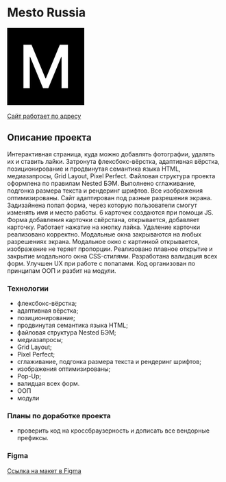 # Mesto Russia
![Логотип](https://github.com/glebradnikov/mesto/blob/main/favicon.png)

[Cайт работает по адресу](https://glebradnikov.github.io/mesto)

## Описание проекта
Интерактивная страница, куда можно добавлять фотографии, удалять их и ставить лайки. Затронута флексбокс-вёрстка, адаптивная вёрстка, позиционирование и продвинутая семантика языка HTML, медиазапросы, Grid Layout, Pixel Perfect. Файловая структура проекта оформлена по правилам Nested БЭМ. Выполнено сглаживание, подгонка размера текста и рендеринг шрифтов. Все изображения оптимизированы. Сайт адаптирован под разные разрешения экрана. Задизайнена попап форма, через которую пользователи смогут изменять имя и место работы. 6 карточек создаются при помощи JS. Форма добавления карточки свёрстана, открывается, добавляет карточку. Работает нажатие на кнопку лайка. Удаление карточки реализовано корректно. Модальные окна закрываются на любых разрешениях экрана. Модальное окно с картинкой открывается, изображение не теряет пропорции. Реализовано плавное открытие и закрытие модального окна CSS-стилями. Разработана валидация всех форм. Улучшен UX при работе с попапами. Код организован по принципам ООП и разбит на модули.

### Технологии
* флексбокс-вёрстка;
* адаптивная вёрстка;
* позиционирование;
* продвинутая семантика языка HTML;
* файловая структура Nested БЭМ;
* медиазапросы;
* Grid Layout;
* Pixel Perfect;
* сглаживание, подгонка размера текста и рендеринг шрифтов;
* изображения оптимизированы;
* Pop-Up;
* валидцая всех форм.
* ООП
* модули

### Планы по доработке проекта
* проверить код на кроссбраузерность и дописать все вендорные префиксы.

### Figma

[Ссылка на макет в Figma](https://www.figma.com/file/2cn9N9jSkmxD84oJik7xL7/JavaScript.-Sprint-4?node-id=0%3A1)
